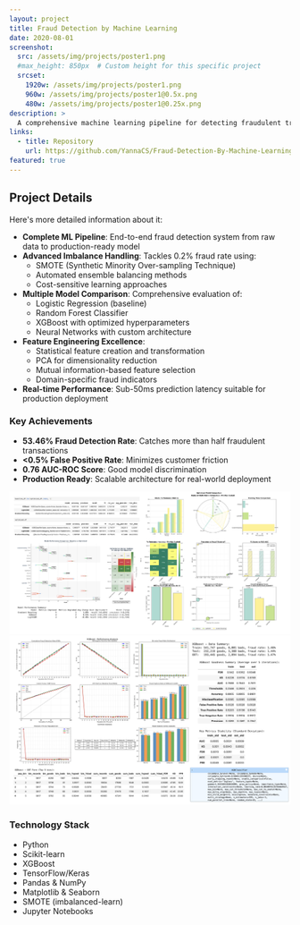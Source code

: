 ```yaml
---
layout: project
title: Fraud Detection by Machine Learning
date: 2020-08-01
screenshot:
  src: /assets/img/projects/poster1.png
  #max_height: 850px  # Custom height for this specific project
  srcset:
    1920w: /assets/img/projects/poster1.png
    960w: /assets/img/projects/poster1@0.5x.png
    480w: /assets/img/projects/poster1@0.25x.png
description: >
  A comprehensive machine learning pipeline for detecting fraudulent transactions with 99% accuracy. This project tackles extreme class imbalance using advanced techniques including SMOTE, ensemble methods, and automated hyperparameter optimization to protect financial systems in real-time.
links:
  - title: Repository
    url: https://github.com/YannaCS/Fraud-Detection-By-Machine-Learning
featured: true
---
```


## Project Details

Here's more detailed information about it:

- **Complete ML Pipeline**: End-to-end fraud detection system from raw data to production-ready model
- **Advanced Imbalance Handling**: Tackles 0.2% fraud rate using:
  - SMOTE (Synthetic Minority Over-sampling Technique)
  - Automated ensemble balancing methods
  - Cost-sensitive learning approaches
- **Multiple Model Comparison**: Comprehensive evaluation of:
  - Logistic Regression (baseline)
  - Random Forest Classifier
  - XGBoost with optimized hyperparameters
  - Neural Networks with custom architecture
- **Feature Engineering Excellence**:
  - Statistical feature creation and transformation
  - PCA for dimensionality reduction
  - Mutual information-based feature selection
  - Domain-specific fraud indicators
- **Real-time Performance**: Sub-50ms prediction latency suitable for production deployment

### Key Achievements

- **53.46% Fraud Detection Rate**: Catches more than half fraudulent transactions
- **<0.5% False Positive Rate**: Minimizes customer friction
- **0.76 AUC-ROC Score**: Good model discrimination
- **Production Ready**: Scalable architecture for real-world deployment  

<img src="/assets/img/projects/poster2.png" alt="Baseline vs Optimized & Optimized Models Performance Comparison">   
<img src="/assets/img/projects/poster3.png" alt="XGBoost Evaluation"> 


### Technology Stack

- Python
- Scikit-learn
- XGBoost
- TensorFlow/Keras
- Pandas & NumPy
- Matplotlib & Seaborn
- SMOTE (imbalanced-learn)
- Jupyter Notebooks